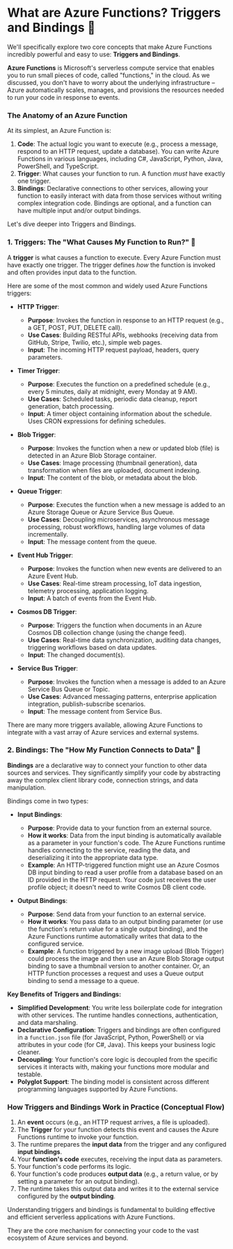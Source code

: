 # What are Azure Functions? Triggers and Bindings 🚀

We'll specifically explore two core concepts that make Azure Functions incredibly powerful and easy to use: **Triggers and Bindings**.


**Azure Functions** is Microsoft's serverless compute service that enables you to run small pieces of code, called "functions," in the cloud. As we discussed, you don't have to worry about the underlying infrastructure – Azure automatically scales, manages, and provisions the resources needed to run your code in response to events.

### The Anatomy of an Azure Function

At its simplest, an Azure Function is:

1.  **Code**: The actual logic you want to execute (e.g., process a message, respond to an HTTP request, update a database). You can write Azure Functions in various languages, including C#, JavaScript, Python, Java, PowerShell, and TypeScript.
2.  **Trigger**: What causes your function to run. A function *must* have exactly one trigger.
3.  **Bindings**: Declarative connections to other services, allowing your function to easily interact with data from those services without writing complex integration code. Bindings are optional, and a function can have multiple input and/or output bindings.

Let's dive deeper into Triggers and Bindings.

### 1. Triggers: The "What Causes My Function to Run?" 🚀

A **trigger** is what causes a function to execute. Every Azure Function must have exactly one trigger. The trigger defines *how* the function is invoked and often provides input data to the function.

Here are some of the most common and widely used Azure Functions triggers:

* **HTTP Trigger**:
    * **Purpose**: Invokes the function in response to an HTTP request (e.g., a GET, POST, PUT, DELETE call).
    * **Use Cases**: Building RESTful APIs, webhooks (receiving data from GitHub, Stripe, Twilio, etc.), simple web pages.
    * **Input**: The incoming HTTP request payload, headers, query parameters.

* **Timer Trigger**:
    * **Purpose**: Executes the function on a predefined schedule (e.g., every 5 minutes, daily at midnight, every Monday at 9 AM).
    * **Use Cases**: Scheduled tasks, periodic data cleanup, report generation, batch processing.
    * **Input**: A timer object containing information about the schedule. Uses CRON expressions for defining schedules.

* **Blob Trigger**:
    * **Purpose**: Invokes the function when a new or updated blob (file) is detected in an Azure Blob Storage container.
    * **Use Cases**: Image processing (thumbnail generation), data transformation when files are uploaded, document indexing.
    * **Input**: The content of the blob, or metadata about the blob.

* **Queue Trigger**:
    * **Purpose**: Executes the function when a new message is added to an Azure Storage Queue or Azure Service Bus Queue.
    * **Use Cases**: Decoupling microservices, asynchronous message processing, robust workflows, handling large volumes of data incrementally.
    * **Input**: The message content from the queue.

* **Event Hub Trigger**:
    * **Purpose**: Invokes the function when new events are delivered to an Azure Event Hub.
    * **Use Cases**: Real-time stream processing, IoT data ingestion, telemetry processing, application logging.
    * **Input**: A batch of events from the Event Hub.

* **Cosmos DB Trigger**:
    * **Purpose**: Triggers the function when documents in an Azure Cosmos DB collection change (using the change feed).
    * **Use Cases**: Real-time data synchronization, auditing data changes, triggering workflows based on data updates.
    * **Input**: The changed document(s).

* **Service Bus Trigger**:
    * **Purpose**: Invokes the function when a message is added to an Azure Service Bus Queue or Topic.
    * **Use Cases**: Advanced messaging patterns, enterprise application integration, publish-subscribe scenarios.
    * **Input**: The message content from Service Bus.

There are many more triggers available, allowing Azure Functions to integrate with a vast array of Azure services and external systems.

### 2. Bindings: The "How My Function Connects to Data" 🔗

**Bindings** are a declarative way to connect your function to other data sources and services. They significantly simplify your code by abstracting away the complex client library code, connection strings, and data manipulation.

Bindings come in two types:

* **Input Bindings**:
    * **Purpose**: Provide data to your function from an external source.
    * **How it works**: Data from the input binding is automatically available as a parameter in your function's code. The Azure Functions runtime handles connecting to the service, reading the data, and deserializing it into the appropriate data type.
    * **Example**: An HTTP-triggered function might use an Azure Cosmos DB input binding to read a user profile from a database based on an ID provided in the HTTP request. Your code just receives the user profile object; it doesn't need to write Cosmos DB client code.

* **Output Bindings**:
    * **Purpose**: Send data from your function to an external service.
    * **How it works**: You pass data to an output binding parameter (or use the function's return value for a single output binding), and the Azure Functions runtime automatically writes that data to the configured service.
    * **Example**: A function triggered by a new image upload (Blob Trigger) could process the image and then use an Azure Blob Storage output binding to save a thumbnail version to another container. Or, an HTTP function processes a request and uses a Queue output binding to send a message to a queue.

**Key Benefits of Triggers and Bindings:**

* **Simplified Development**: You write less boilerplate code for integration with other services. The runtime handles connections, authentication, and data marshaling.
* **Declarative Configuration**: Triggers and bindings are often configured in a `function.json` file (for JavaScript, Python, PowerShell) or via attributes in your code (for C#, Java). This keeps your business logic cleaner.
* **Decoupling**: Your function's core logic is decoupled from the specific services it interacts with, making your functions more modular and testable.
* **Polyglot Support**: The binding model is consistent across different programming languages supported by Azure Functions.

### How Triggers and Bindings Work in Practice (Conceptual Flow)

1.  An **event** occurs (e.g., an HTTP request arrives, a file is uploaded).
2.  The **Trigger** for your function detects this event and causes the Azure Functions runtime to invoke your function.
3.  The runtime prepares the **input data** from the trigger and any configured **input bindings**.
4.  Your **function's code** executes, receiving the input data as parameters.
5.  Your function's code performs its logic.
6.  Your function's code produces **output data** (e.g., a return value, or by setting a parameter for an output binding).
7.  The runtime takes this output data and writes it to the external service configured by the **output binding**.

Understanding triggers and bindings is fundamental to building effective and efficient serverless applications with Azure Functions. 

They are the core mechanism for connecting your code to the vast ecosystem of Azure services and beyond.